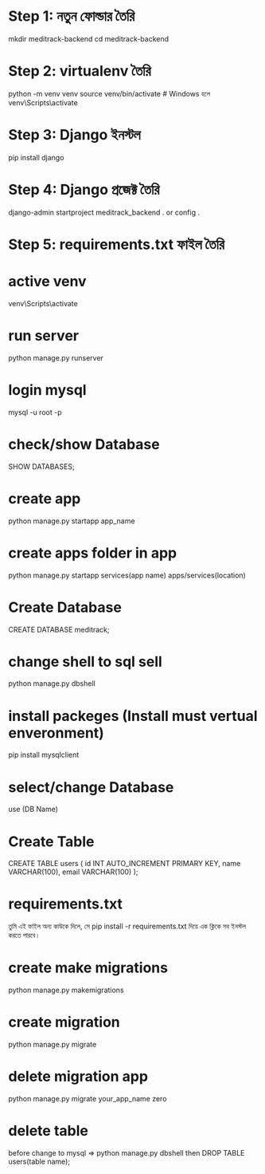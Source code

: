 # Step 1: নতুন ফোল্ডার তৈরি
mkdir meditrack-backend
cd meditrack-backend

# Step 2: virtualenv তৈরি
python -m venv venv
source venv/bin/activate  # Windows হলে venv\Scripts\activate

# Step 3: Django ইনস্টল
pip install django

# Step 4: Django প্রজেক্ট তৈরি
django-admin startproject meditrack_backend . or config .

# Step 5: requirements.txt ফাইল তৈরি


# active venv
venv\Scripts\activate

# run server
python manage.py runserver

# login mysql 
mysql -u root -p

# check/show Database
SHOW DATABASES;

# create app
python manage.py startapp app_name

# create apps folder in app
python manage.py startapp services(app name) apps/services(location)

# Create Database
CREATE DATABASE meditrack;

# change shell to sql sell
python manage.py dbshell

# install packeges (Install must vertual enveronment)
pip install mysqlclient

# select/change Database
use (DB Name)

# Create Table 
CREATE TABLE users (
    id INT AUTO_INCREMENT PRIMARY KEY,
    name VARCHAR(100),
    email VARCHAR(100)
);

# requirements.txt 
তুমি এই ফাইল অন্য কাউকে দিলে, সে pip install -r requirements.txt দিয়ে এক ক্লিকে সব ইনস্টল করতে পারবে।

# create make migrations
python manage.py makemigrations

# create migration
python manage.py migrate

# delete migration app
python manage.py migrate your_app_name zero

# delete table
before change to mysql => python manage.py dbshell
then
DROP TABLE users(table name);
